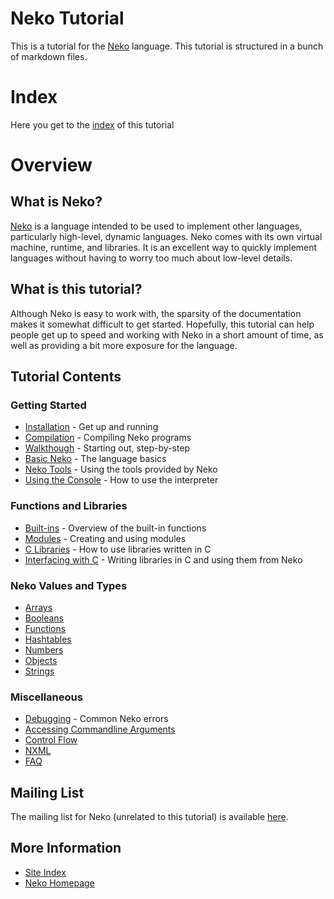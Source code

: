 # Neko Tutorial
This is a tutorial for the [Neko](http://nekovm.org) language.
This tutorial is structured in a bunch of markdown files.

# Index
Here you get to the [index](md/index.md) of this tutorial

# Overview

## What is Neko?

[Neko](http://nekovm.org/index) is a language intended to be used to implement other languages, particularly high-level, dynamic languages. Neko comes with its own virtual machine, runtime, and libraries. It is an excellent way to quickly implement languages without having to worry too much about low-level details.

## What is this tutorial?

Although Neko is easy to work with, the sparsity of the documentation makes it somewhat difficult to get started. Hopefully, this tutorial can help people get up to speed and working with Neko in a short amount of time, as well as providing a bit more exposure for the language.

## Tutorial Contents

### Getting Started

+ [Installation](md/install.md) - Get up and running
+ [Compilation](md/compiling.md) - Compiling Neko programs
+ [Walkthough](md/walk.md) - Starting out, step-by-step
+ [Basic Neko](md/basics.md) - The language basics
+ [Neko Tools](md/tools.md) - Using the tools provided by Neko
+ [Using the Console](md/console.md) - How to use the interpreter

### Functions and Libraries

+ [Built-ins](md/builtins.md) - Overview of the built-in functions
+ [Modules](md/modules.md) - Creating and using modules
+ [C Libraries](md/libs.md) - How to use libraries written in C
+ [Interfacing with C](md/ffi.md) - Writing libraries in C and using them from Neko

### Neko Values and Types

+ [Arrays](md/arrays.md)
+ [Booleans](md/booleans.md)
+ [Functions](md/functions.md)
+ [Hashtables](md/hashtables.md)
+ [Numbers](md/numbers.md)
+ [Objects](md/objects.md)
+ [Strings](md/strings.md)

### Miscellaneous

+ [Debugging](md/debug.md) - Common Neko errors
+ [Accessing Commandline Arguments](md/cmdargs.md)
+ [Control Flow](md/control.md)
+ [NXML](md/nxml.md)
+ [FAQ](md/faq.md)

## Mailing List

The mailing list for Neko (unrelated to this tutorial) is available [here](http://nekovm.org/ml).

## More Information

+ [Site Index](md/index.md)
+ [Neko Homepage](http://nekovm.org/)

